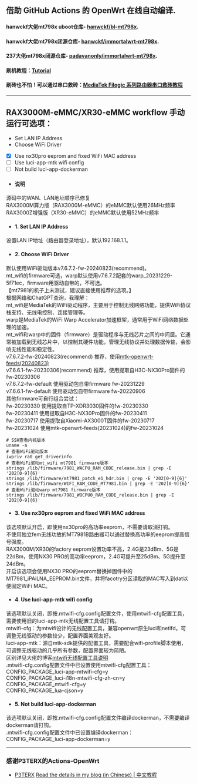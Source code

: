 ## 借助 GitHub Actions 的 OpenWrt 在线自动编译.

#### hanwckf大佬mt798x uboot仓库- [hanwckf/bl-mt798x](https://github.com/hanwckf/bl-mt798x).

#### hanwckf大佬mt798x闭源仓库- [hanwckf/immortalwrt-mt798x](https://github.com/hanwckf/immortalwrt-mt798x).
#### 237大佬mt798x闭源仓库- [padavanonly/immortalwrt-mt798x](https://github.com/padavanonly/immortalwrt-mt798x).

#### 刷机教程：[Tutorial](https://github.com/lgs2007m/Actions-OpenWrt/tree/main/Tutorial)
#### 刷砖也不怕！可以通过串口救砖：[MediaTek Filogic 系列路由器串口救砖教程](https://www.cnblogs.com/p123/p/18046679)

---

## RAX3000M-eMMC/XR30-eMMC workflow 手动运行可选项：
- Set LAN IP Address
- Choose WiFi Driver
- [x] Use nx30pro eeprom and fixed WiFi MAC address
- [ ] Use luci-app-mtk wifi config
- [ ] Not build luci-app-dockerman

- #### 说明
源码中的WAN、LAN地址顺序已修复  
RAX3000M算力版（RAX3000M-eMMC）的eMMC默认使用26MHz频率  
RAX3000Z增强版（XR30-eMMC）的eMMC默认使用52MHz频率  

- #### 1. Set LAN IP Address
设置LAN IP地址（路由器登录地址），默认192.168.1.1。  

- #### 2. Choose WiFi Driver
默认使用WiFi驱动版本v7.6.7.2-fw-20240823(recommend)。  
mt_wifi的firmware可选，warp默认使用v7.6.7.2配套的warp_20231229-5f71ec，firmware用驱动自带的，不可选。  
【mt7981的机子上未测试，建议直接使用推荐的选项。】  
根据网络和ChatGPT查询，我理解：  
mt_wifi是MediaTek的WiFi驱动程序，主要用于控制无线网络功能，提供WiFi协议栈支持、无线电控制、连接管理等。  
warp是MediaTek的WiFi Warp Accelerator加速框架，通常用于WiFi网络数据处理的加速。  
mt_wifi和warp中的固件（firmware）是驱动程序与无线芯片之间的中间层。它通常被加载到无线芯片中，以控制其硬件功能，管理无线协议并处理数据传输，会影响无线性能和稳定性。  
v7.6.7.2-fw-20240823(recommend) 推荐，使用[mtk-openwrt-feeds(20240823)](https://git01.mediatek.com/plugins/gitiles/openwrt/feeds/mtk-openwrt-feeds/+/0fdbc0e6d84bbc0216da2842a494bdf01f745c6c)  
v7.6.6.1-fw-20230306(recommend) 推荐，使用提取自H3C-NX30Pro固件的fw-20230306  
v7.6.7.2-fw-default 使用驱动包自带firmware fw-20231229  
v7.6.6.1-fw-default 使用驱动包自带firmware fw-20220906  
其他firmware可自行组合尝试：  
fw-20230330 使用提取自TP-XDR3030固件的fw-20230330  
fw-20230411 使用提取自H3C-NX30Pro固件的fw-20230411  
fw-20230717 使用提取自Xiaomi-AX3000T固件的fw-20230717  
fw-20231024 使用mtk-openwrt-feeds(20231024)的fw-20231024  
```
# SSH查看内核版本
uname -a
# 查看WiFi驱动版本
iwpriv ra0 get_driverinfo
# 查看WiFi驱动mt_wifi mt7981 firmware版本
strings /lib/firmware/7981_WACPU_RAM_CODE_release.bin | grep -E '202[0-9]{6}'
strings /lib/firmware/mt7981_patch_e1_hdr.bin | grep -E '202[0-9]{6}'
strings /lib/firmware/WIFI_RAM_CODE_MT7981.bin | grep -E '202[0-9]{6}'
# 查看WiFi驱动warp mt7981 firmware版本
strings /lib/firmware/7981_WOCPU0_RAM_CODE_release.bin | grep -E '202[0-9]{6}'
```

- #### 3. Use nx30pro eeprom and fixed WiFi MAC address
该选项默认开启，即使用nx30pro的高功率eeprom，不需要请取消打钩。  
不使用独立fem无线功放的MT7981B路由器可以通过替换高功率的eeprom提高信号强度。  
RAX3000M/XR30的factory eeprom设置功率不高，2.4G是23dBm、5G是22dBm，使用NX30 PRO的高功率eeprom，2.4G可提升至25dBm、5G提升至24dBm。  
开启该选项会使用NX30 PRO的eeprom替换掉固件中的MT7981_iPAiLNA_EEPROM.bin文件，并将facotry分区读取的MAC写入到dat以便固定WiFi MAC。  

- #### 4. Use luci-app-mtk wifi config
该选项默认关闭，即按.mtwifi-cfg.config配置文件，使用mtwifi-cfg配置工具，需要使用旧的luci-app-mtk无线配置工具请打钩。  
mtwifi-cfg：为mtwifi设计的无线配置工具，兼容openwrt原生luci和netifd，可调整无线驱动的参数较少，配置界面美观友好。  
luci-app-mtk：源自mtk-sdk提供的配置工具，需要配合wifi-profile脚本使用，可调整无线驱动的几乎所有参数，配置界面较为简陋。  
区别详见大佬的博客[mtwifi无线配置工具说明](https://cmi.hanwckf.top/p/immortalwrt-mt798x/#mtwifi%E6%97%A0%E7%BA%BF%E9%85%8D%E7%BD%AE%E5%B7%A5%E5%85%B7%E8%AF%B4%E6%98%8E)  
.mtwifi-cfg.config配置文件中已设置使用mtwifi-cfg配置工具：  
CONFIG_PACKAGE_luci-app-mtwifi-cfg=y  
CONFIG_PACKAGE_luci-i18n-mtwifi-cfg-zh-cn=y  
CONFIG_PACKAGE_mtwifi-cfg=y  
CONFIG_PACKAGE_lua-cjson=y  

- #### 5. Not build luci-app-dockerman
该选项默认关闭，即按.mtwifi-cfg.config配置文件编译dockerman，不需要编译dockerman请打钩。  
.mtwifi-cfg.config配置文件中已设置编译dockerman：  
CONFIG_PACKAGE_luci-app-dockerman=y



---
### 感谢P3TERX的Actions-OpenWrt
- [P3TERX](https://github.com/P3TERX/Actions-OpenWrt)
[Read the details in my blog (in Chinese) | 中文教程](https://p3terx.com/archives/build-openwrt-with-github-actions.html)
